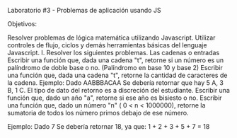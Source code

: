 Laboratorio #3 - Problemas de aplicación usando JS

Objetivos:

Resolver problemas de lógica matemática utilizando Javascript.
Utilizar controles de flujo, ciclos y demás herramientas básicas del lenguaje Javascript.
I. Resolver los siguientes problemas. Las cadenas o entradas
Escribir una función que, dada una cadena "t", retorne si un número es un palíndromo de doble base o no. (Palíndromo en base 10 y base 2)
Escribir una función que, dada una cadena "t", retorne la cantidad de caracteres de la cadena.
Ejemplo: Dado AABBBACAA
Se debería retornar que hay 5 A, 3 B, 1 C. El tipo de dato del retorno es a discreción del estudiante.
Escribir una función que, dado un año "a", retorne si ese año es bisiesto o no.
Escribir una función que, dado un número "n" ( 0 < n < 1000000), retorne la sumatoria de todos los número primos debajo de ese número.

Ejemplo: Dado 7
Se debería retornar 18, ya que: 1 + 2 + 3 + 5 + 7 = 18
